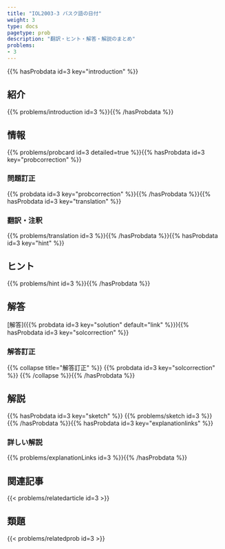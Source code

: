```yaml
---
title: "IOL2003-3 バスク語の日付"
weight: 3
type: docs
pagetype: prob
description: "翻訳・ヒント・解答・解説のまとめ"
problems: 
- 3
---
```


{{% hasProbdata id=3 key="introduction" %}}

## 紹介

{{% problems/introduction id=3 %}}{{% /hasProbdata %}}

## 情報

{{% problems/probcard id=3 detailed=true %}}{{% hasProbdata id=3 key="probcorrection" %}}

### 問題訂正

{{% probdata id=3 key="probcorrection" %}}{{% /hasProbdata %}}{{% hasProbdata id=3 key="translation" %}}

### 翻訳・注釈

{{% problems/translation id=3 %}}{{% /hasProbdata %}}{{% hasProbdata id=3 key="hint" %}}

## ヒント

{{% problems/hint id=3 %}}{{% /hasProbdata %}}

## 解答

[解答]({{% probdata id=3 key="solution" default="link" %}}){{% hasProbdata id=3 key="solcorrection" %}}

### 解答訂正

{{% collapse title="解答訂正" %}}
{{% probdata id=3 key="solcorrection" %}}
{{% /collapse %}}{{% /hasProbdata %}}

## 解説

{{% hasProbdata id=3 key="sketch" %}}
{{% problems/sketch id=3 %}}
{{% /hasProbdata %}}{{% hasProbdata id=3 key="explanationlinks" %}}

### 詳しい解説

{{% problems/explanationLinks id=3 %}}{{% /hasProbdata %}}

## 関連記事

{{< problems/relatedarticle id=3 >}}

## 類題

{{< problems/relatedprob id=3 >}}
